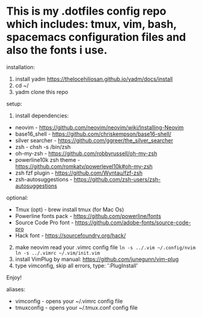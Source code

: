 # This is my .dotfiles config repo which includes: tmux, vim, bash, spacemacs configuration files and also the fonts i use.

installation:

1) install yadm
https://thelocehiliosan.github.io/yadm/docs/install
2) cd ~/
3) yadm clone this repo

setup:

1) install dependencies:
- neovim - https://github.com/neovim/neovim/wiki/Installing-Neovim
- base16_shell - https://github.com/chriskempson/base16-shell/
- silver searcher - https://github.com/ggreer/the_silver_searcher
- zsh - chsh -s /bin/zsh
- oh-my-zsh - https://github.com/robbyrussell/oh-my-zsh
- powerline10k zsh theme - https://github.com/romkatv/powerlevel10k#oh-my-zsh
- zsh fzf plugin - https://github.com/Wyntau/fzf-zsh
- zsh-autosuggestions - https://github.com/zsh-users/zsh-autosuggestions

optional:
- Tmux (opt) - brew install tmux (for Mac Os)
- Powerline fonts pack - https://github.com/powerline/fonts
- Source Code Pro font - https://github.com/adobe-fonts/source-code-pro
- Hack font - https://sourcefoundry.org/hack/

2) make neovim read your .vimrc config file
`
ln -s ../.vim ~/.config/nvim
ln -s ../.vimrc ~/.vim/init.vim
`
3) install VimPlug by manual: https://github.com/junegunn/vim-plug
4) type vimconfig, skip all errors, type: ':PlugInstall'

Enjoy!

aliases:

- vimconfig - opens your ~/.vimrc config file
- tmuxconfig - opens your ~/.tmux.conf config file
